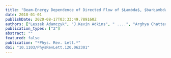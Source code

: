 ```yaml
---
title: "Beam-Energy Dependence of Directed Flow of $Łambda$, $barŁambda$, $K^±$, $K^0_s$ and $ϕ$ in Au+Au Collisions"
date: 2018-01-01
publishDate: 2020-08-17T03:33:49.789160Z
authors: ["Leszek Adamczyk", "J.Kevin Adkins", " ....", "Arghya Chatterjee", "others [STAR Collaboration]"]
publication_types: ["2"]
abstract: ""
featured: false
publication: "*Phys. Rev. Lett.*"
doi: "10.1103/PhysRevLett.120.062301"
---
```


